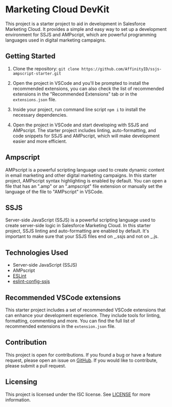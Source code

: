 # Marketing Cloud DevKit

This project is a starter project to aid in development in Salesforce Marketing Cloud. It provides a simple and easy way to set up a development environment for SSJS and AMPscript, which are powerful programming languages used in digital marketing campaigns.

## Getting Started

1. Clone the repository: `git clone https://github.com/AffinityID/ssjs-ampscript-starter.git`

2. Open the project in VSCode and you'll be prompted to install the recommended extensions, you can also check the list of recommended extensions in the "Recommended Extensions" tab or in the `extensions.json` file.

3. Inside your project, run command line script `npm i` to install the necessary dependencies.

4. Open the project in VSCode and start developing with SSJS and AMPscript. The starter project includes linting, auto-formatting, and code snippets for SSJS and AMPscript, which will make development easier and more efficient.

## Ampscript

AMPscript is a powerful scripting language used to create dynamic content in email marketing and other digital marketing campaigns. In this starter project, AMPscript syntax highlighting is enabled by default. You can open a file that has an ".amp" or an ".ampscript" file extension or manually set the language of the file to "AMPscript" in VSCode.

## SSJS

Server-side JavaScript (SSJS) is a powerful scripting language used to create server-side logic in Salesforce Marketing Cloud. In this starter project, SSJS linting and auto-formatting are enabled by default. It's important to make sure that your SSJS files end on _.ssjs and not on _.js.

## Technologies Used

-   Server-side JavaScript (SSJS)
-   AMPscript
-   [ESLint](https://eslint.org/)
-   [eslint-config-ssjs](https://www.npmjs.com/package/eslint-config-ssjs)

## Recommended VSCode extensions

This starter project includes a set of recommended VSCode extensions that can enhance your development experience. They include tools for linting, formatting, commenting and more. You can find the full list of recommended extensions in the `extension.json` file.

## Contribution

This project is open for contributions. If you found a bug or have a feature request, please open an issue on [GitHub](https://github.com/AffinityID/ssjs-ampscript-starter/issues). If you would like to contribute, please submit a pull request.

## Licensing

This project is licensed under the ISC license. See [LICENSE](https://github.com/AffinityID/ssjs-ampscript-starter/blob/master/LICENSE) for more information.
